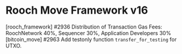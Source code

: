# Rooch Move Framework v16

[rooch_framework] #2936 Distribution of Transaction Gas Fees: RoochNetwork 40%, Sequencer 30%, Application Developers 30%
[bitcoin_move] #2963 Add testonly function `transfer_for_testing` for UTXO.

